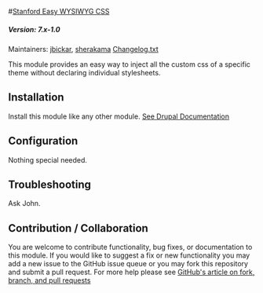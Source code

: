 #[Stanford Easy WYSIWYG CSS](https://github.com/SU-SWS/stanford_easy_wysiwyg_css)
##### Version: 7.x-1.0

Maintainers: [jbickar](https://github.com/jbickar), [sherakama](https://github.com/sherakama)
[Changelog.txt](CHANGELOG.txt)

This module provides an easy way to inject all the custom css of a specific theme
without declaring individual stylesheets.

Installation
---

Install this module like any other module. [See Drupal Documentation](https://drupal.org/documentation/install/modules-themes/modules-7)

Configuration
---

Nothing special needed.

Troubleshooting
---

Ask John.

Contribution / Collaboration
---

You are welcome to contribute functionality, bug fixes, or documentation to this module. If you would like to suggest a fix or new functionality you may add a new issue to the GitHub issue queue or you may fork this repository and submit a pull request. For more help please see [GitHub's article on fork, branch, and pull requests](https://help.github.com/articles/using-pull-requests)
